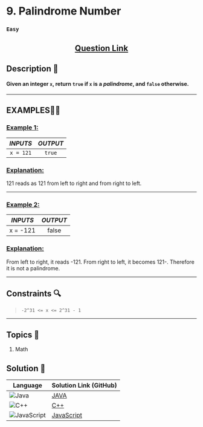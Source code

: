 # 9. Palindrome Number

### `Easy`


<h2 align="center">
<a href="https://leetcode.com/problems/palindrome-number/description/"><strong>Question Link</strong></a>
</h2>


## Description 📑

#### Given an integer `x`, return `true` if `x` is a _palindrome_, and `false` otherwise.

---

## **EXAMPLES**💫✨ </br>

<h3>

<ins>**Example 1**:</ins> </br>

| _INPUTS_ | _OUTPUT_ |
| :-----------: | :-----------: |
| `x = 121` | `true` |

</h3>

<h3>
<ins>Explanation:</ins>
</h3>

121 reads as 121 from left to right and from right to left.
___
<h3>

<ins>**Example 2**:</ins> </br>

| _INPUTS_ | _OUTPUT_ |
| :-----------: | :-----------: |
| x = -121 | false |

</h3>

<h3>
<ins>Explanation:</ins>
</h3>

From left to right, it reads -121. From right to left, it becomes 121-. Therefore it is not a palindrome.
___

## Constraints 🔍

> `-2^31 <= x <= 2^31 - 1`

___

## Topics 📝

1. Math

## Solution 📃

|  Language   |  Solution Link (GitHub) |
| ------------- | ------------- |
|  ![Java](https://img.shields.io/badge/java-%23ED8B00.svg?style=flat&logo=openjdk&logoColor=white)  | [JAVA](https://github.com/Purnima47/Leetcode-Solutions/blob/main/%F0%9F%9F%A2%20Easy/9%20-%20Palindrome%20Number/_9PalindromeNumber.java) |
|  ![C++](https://img.shields.io/badge/c++-%2300599C.svg?style=plastic&logo=c%2B%2B&logoColor=white)  | [C++](https://github.com/Purnima47/Leetcode-Solutions/blob/main/%F0%9F%9F%A2%20Easy/9%20-%20Palindrome%20Number/_9PalindromNumber.cpp)  |
|  ![JavaScript](https://img.shields.io/badge/javascript-%23323330.svg?style=flat&logo=javascript&logoColor=%23F7DF1E)  | [JavaScript]() |
